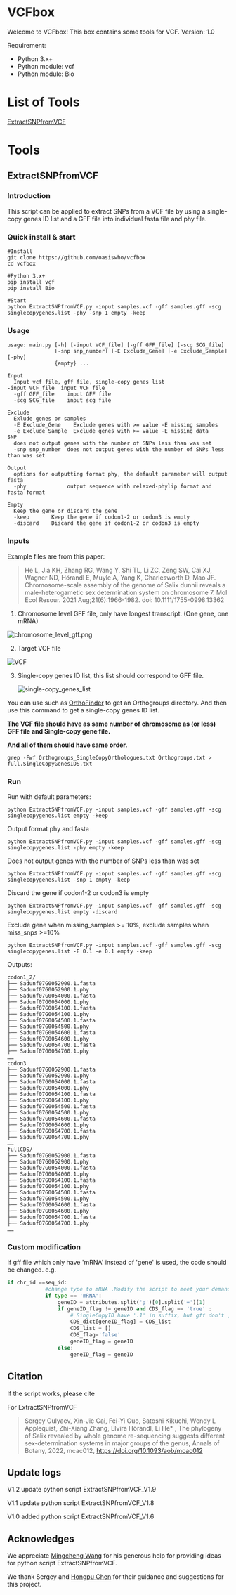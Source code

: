 # VCFbox

Welcome to VCFbox! This box contains some tools for VCF. Version: 1.0



Requirement: 

* Python 3.x+
* Python module: vcf
* Python module: Bio



# List of Tools

<a href="#ExtractSNPfromVCF">ExtractSNPfromVCF</a>





# Tools

## <span name = "ExtractSNPfromVCF">ExtractSNPfromVCF</span>

### Introduction

This script can be applied to extract SNPs from a VCF file by using a single-copy genes ID list and a GFF file into individual fasta file and phy file.



### Quick install & start

```
#Install
git clone https://github.com/oasiswho/vcfbox
cd vcfbox

#Python 3.x+
pip install vcf
pip install Bio

#Start
python ExtractSNPfromVCF.py -input samples.vcf -gff samples.gff -scg singlecopygenes.list -phy -snp 1 empty -keep
```



### Usage

```
usage: main.py [-h] [-input VCF_file] [-gff GFF_file] [-scg SCG_file]
               [-snp snp_number] [-E Exclude_Gene] [-e Exclude_Sample] [-phy]
               {empty} ...
        
Input
  Input vcf file, gff file, single-copy genes list
-input VCF_file  input VCF file
  -gff GFF_file    input GFF file
  -scg SCG_file    input scg file

Exclude
  Exlude genes or samples
  -E Exclude_Gene    Exclude genes with >= value -E missing samples
  -e Exclude_Sample  Exclude genes with >= value -E missing data
SNP
  does not output genes with the number of SNPs less than was set
  -snp snp_number  does not output genes with the number of SNPs less than was set

Output
  options for outputting format phy, the default parameter will output fasta
  -phy             output sequence with relaxed-phylip format and fasta format

Empty
  Keep the gene or discard the gene
  -keep       Keep the gene if codon1-2 or codon3 is empty
  -discard    Discard the gene if codon1-2 or codon3 is empty

```



### Inputs

Example files are from this paper:

> He L, Jia KH, Zhang RG, Wang Y, Shi TL, Li ZC, Zeng SW, Cai XJ, Wagner ND, Hörandl E, Muyle A, Yang K, Charlesworth D, Mao JF. Chromosome-scale assembly of the genome of Salix dunnii reveals a male-heterogametic sex determination system on chromosome 7. Mol Ecol Resour. 2021 Aug;21(6):1966-1982. doi: 10.1111/1755-0998.13362



1. Chromosome level GFF file, only have longest transcript. (One gene, one mRNA)

![chromosome_level_gff.png](images/ExtractedSNPfromVCF/chromosome_level_gff.png)



2. Target VCF file

![VCF](images/ExtractedSNPfromVCF/VCF.png)



3. Single-copy genes ID list, this list should correspond to GFF file. 

   

   ![single-copy_genes_list](images/ExtractedSNPfromVCF/single-copy_genes_list.png)

You can use such as [OrthoFinder](https://github.com/davidemms/OrthoFinder) to get an Orthogroups directory. And then use this command to get a single-copy genes ID list.

**The VCF file should have as same number of chromosome as (or less) GFF file and Single-copy gene file.**

**And all of them should have same order.**

```shell
grep -Fwf Orthogroups_SingleCopyOrthologues.txt Orthogroups.txt > full.SingleCopyGenesIDS.txt
```



### Run

Run with default parameters:

```
python ExtractSNPfromVCF.py -input samples.vcf -gff samples.gff -scg singlecopygenes.list empty -keep
```

Output format phy and fasta

```
python ExtractSNPfromVCF.py -input samples.vcf -gff samples.gff -scg singlecopygenes.list -phy empty -keep
```

Does not output genes with the number of SNPs less than was set

```
python ExtractSNPfromVCF.py -input samples.vcf -gff samples.gff -scg singlecopygenes.list -snp 1 empty -keep
```

 Discard the gene if codon1-2 or codon3 is empty

```
python ExtractSNPfromVCF.py -input samples.vcf -gff samples.gff -scg singlecopygenes.list empty -discard
```

Exclude gene when missing_samples >= 10%, exclude samples when miss_snps >=10%

```
python ExtractSNPfromVCF.py -input samples.vcf -gff samples.gff -scg singlecopygenes.list -E 0.1 -e 0.1 empty -keep
```

Outputs:

```shell
codon1_2/
├── Sadunf07G0052900.1.fasta
├── Sadunf07G0052900.1.phy
├── Sadunf07G0054000.1.fasta
├── Sadunf07G0054000.1.phy
├── Sadunf07G0054100.1.fasta
├── Sadunf07G0054100.1.phy
├── Sadunf07G0054500.1.fasta
├── Sadunf07G0054500.1.phy
├── Sadunf07G0054600.1.fasta
├── Sadunf07G0054600.1.phy
├── Sadunf07G0054700.1.fasta
├── Sadunf07G0054700.1.phy
……
codon3
├── Sadunf07G0052900.1.fasta
├── Sadunf07G0052900.1.phy
├── Sadunf07G0054000.1.fasta
├── Sadunf07G0054000.1.phy
├── Sadunf07G0054100.1.fasta
├── Sadunf07G0054100.1.phy
├── Sadunf07G0054500.1.fasta
├── Sadunf07G0054500.1.phy
├── Sadunf07G0054600.1.fasta
├── Sadunf07G0054600.1.phy
├── Sadunf07G0054700.1.fasta
├── Sadunf07G0054700.1.phy
……
fullCDS/
├── Sadunf07G0052900.1.fasta
├── Sadunf07G0052900.1.phy
├── Sadunf07G0054000.1.fasta
├── Sadunf07G0054000.1.phy
├── Sadunf07G0054100.1.fasta
├── Sadunf07G0054100.1.phy
├── Sadunf07G0054500.1.fasta
├── Sadunf07G0054500.1.phy
├── Sadunf07G0054600.1.fasta
├── Sadunf07G0054600.1.phy
├── Sadunf07G0054700.1.fasta
├── Sadunf07G0054700.1.phy
……
```



### Custom modification

If gff file which only have 'mRNA'  instead of  'gene'  is used,  the code should be changed. e.g.

```python
if chr_id ==seq_id:
            #change type to mRNA .Modify the script to meet your demand.
			if type == 'mRNA':
				geneID = attributes.split(';')[0].split('=')[1]
				if geneID_flag != geneID and CDS_flag == 'true' :
					# SingleCopyID have '.1' in suffix, but gff don't , so I add up it.
					CDS_dict[geneID_flag] = CDS_list
					CDS_list = []
					CDS_flag='false'
					geneID_flag = geneID
				else:
					geneID_flag = geneID
```

 

## Citation

If the script works, please cite

For ExtractSNPfromVCF

> Sergey Gulyaev, Xin-Jie Cai, Fei-Yi Guo, Satoshi Kikuchi, Wendy L Applequist, Zhi-Xiang Zhang, Elvira Hörandl, Li He* , The phylogeny of Salix revealed by whole genome re-sequencing suggests different sex-determination systems in major groups of the genus, Annals of Botany, 2022, mcac012, https://doi.org/10.1093/aob/mcac012



## Update logs

V1.2 update python script ExtractSNPfromVCF_V1.9

V1.1 update python script ExtractSNPfromVCF_V1.8

V1.0 added python script ExtractSNPfromVCF_V1.6



## Acknowledges

We appreciate [Mingcheng Wang](https://orcid.org/0000-0002-3631-9174) for his generous help for providing ideas for python script ExtractSNPfromVCF. 

We thank Sergey and [Hongpu Chen](https://hongpu-chen.github.io/) for their guidance and suggestions for this project.

